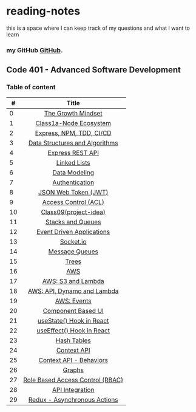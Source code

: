 # reading-notes
this is a space where I can keep track of my questions and what I want to learn
### **my GitHub [GitHub](https://github.com/AnasNemrawi).**
## Code 401 - Advanced Software Development

### Table of content

|  #  |  Title |
| --- |:---------------------------------------------------------------------------------------:|
|  0  |[The Growth Mindset](https://anasnemrawi.github.io/reading-notes/reading-notes/TheGrowthMindset.html)                                |
|  1  |[Class1a-Node Ecosystem](https://anasnemrawi.github.io/reading-notes/reading-notes/Class-1a-NodeEcosystem.html)                      |
|  2  |[Express, NPM, TDD, CI/CD](https://anasnemrawi.github.io/reading-notes/reading-notes/Class1b.html)        |
|  3  |[Data Structures and Algorithms](https://anasnemrawi.github.io/reading-notes/reading-notes/Data-Structures-and-Algorithms.html)      |
|  4  |[Express REST API](https://anasnemrawi.github.io/reading-notes/reading-notes/Express-REST-API.html)      |
|  5  |[Linked Lists](https://anasnemrawi.github.io/reading-notes/reading-notes/Linked-Lists.html)      |
|  6  |[Data Modeling](https://anasnemrawi.github.io/reading-notes/reading-notes/Data-modeling.html)      |
|  7  |[Authentication](https://anasnemrawi.github.io/reading-notes/reading-notes/Authentication.html)      |
|  8  |[JSON Web Token (JWT)](https://anasnemrawi.github.io/reading-notes/reading-notes/JWT.html)   |
|  9  |[Access Control (ACL) ](https://anasnemrawi.github.io/reading-notes/reading-notes/Access-Control(ACL).html)   |
|  10 |[Class09(project-idea) ](https://anasnemrawi.github.io/reading-notes/reading-notes/Class09(project-idea).html)   |
|  11 |[Stacks and Queues ](https://anasnemrawi.github.io/reading-notes/reading-notes/StacksAndQueues.html)   |
|  12 |[Event Driven Applications ](https://anasnemrawi.github.io/reading-notes/reading-notes/Event-Driven-Applications.html)   |
|  13 |[Socket.io ](https://anasnemrawi.github.io/reading-notes/reading-notes/Socket.io.html)   |
|  14 |[Message Queues ](https://anasnemrawi.github.io/reading-notes/reading-notes/messege-Queues.html)   |
|  15 |[Trees ](https://anasnemrawi.github.io/reading-notes/reading-notes/Trees.html)   |
|  16 |[AWS ](https://anasnemrawi.github.io/reading-notes/reading-notes/AWS.html)   |
|  17 |[AWS: S3 and Lambda ](https://anasnemrawi.github.io/reading-notes/reading-notes/AWS-S3-Lambda.html)   |
|  18 |[AWS: API, Dynamo and Lambda ](https://anasnemrawi.github.io/reading-notes/reading-notes/AWS-API-Dynamo-Lambda.html)   |
|  19 |[AWS: Events ](https://anasnemrawi.github.io/reading-notes/reading-notes/AWS-Events.html)   |
|  20 |[Component Based UI ](https://anasnemrawi.github.io/reading-notes/reading-notes/Component-Based-UI.html)   |
|  21 |[ useState() Hook in React ](https://anasnemrawi.github.io/reading-notes/reading-notes/useState()-Hook.html)   |
|  22 |[ useEffect() Hook in React ](https://anasnemrawi.github.io/reading-notes/reading-notes/useEffect-Hook.html)   |
|  23 |[ Hash Tables ](https://anasnemrawi.github.io/reading-notes/reading-notes/HashTable.html)   |
|  24 |[ Context API ](https://anasnemrawi.github.io/reading-notes/reading-notes/Context-API.html)   |
|  25 |[ Context API - Behaviors ](https://anasnemrawi.github.io/reading-notes/reading-notes/ContextAPI-Behaviors.html)   |
|  26 |[ Graphs ](https://github.com/AnasNemrawi/reading-notes/blob/main/reading-notes/Graphs.md)   |
|  27 |[ Role Based Access Control (RBAC) ](https://anasnemrawi.github.io/reading-notes/reading-notes/login-auth-APIIntegration.html)   |
|  28 |[ API Integration ](https://anasnemrawi.github.io/reading-notes/reading-notes/API-Integration.html)   |
|  29 |[ Redux - Asynchronous Actions ](https://anasnemrawi.github.io/reading-notes/reading-notes/Redux-AsynchronousActions.html)   |

